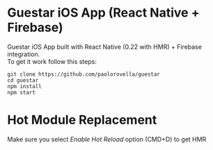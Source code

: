 # Guestar iOS App (React Native + Firebase)

Guestar iOS App built with React Native (0.22 with HMR) + Firebase integration.<br />To get it work follow this steps:

    git clone https://github.com/paolorovella/guestar
    cd guestar
    npm install
    npm start

# Hot Module Replacement

Make sure you select *Enable Hot Reload* option (CMD+D) to get HMR
